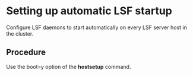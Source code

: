 # Setting up automatic LSF startup

Configure LSF daemons to start automatically on every LSF server host in the cluster.

## Procedure

Use the boot=y option of the **hostsetup** command.

